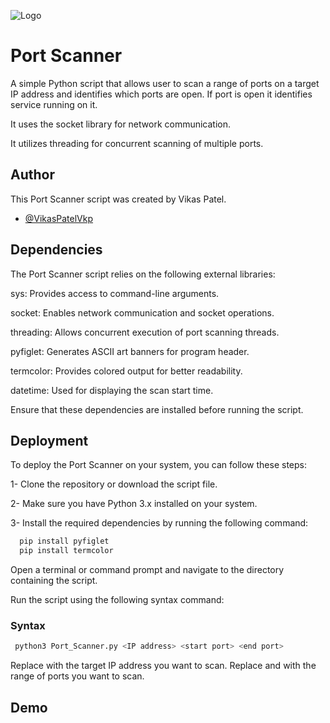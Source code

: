 
![Logo](https://drive.google.com/file/d/1NJwlZKnXCVceDeYf0brAOYm7YbaMJB5X/view?usp=sharing)


# Port Scanner 

A simple Python script that allows user to scan a range of ports on a target IP address and identifies which ports are open. If port is open it identifies service running on it. 

It uses the socket library for network communication. 

It utilizes threading for concurrent scanning of multiple ports. 


## Author
This Port Scanner script was created by Vikas Patel.
- [@VikasPatelVkp](https://github.com/VikasPatelVkp)


## Dependencies

The Port Scanner script relies on the following external libraries:

 sys: Provides access to command-line arguments.

socket: Enables network communication and socket operations.

threading: Allows concurrent execution of port scanning threads.

pyfiglet: Generates ASCII art banners for program header.

termcolor: Provides colored output for better readability.

datetime: Used for displaying the scan start time.

Ensure that these dependencies are installed before running the script.

## Deployment

To deploy the Port Scanner on your system, you can follow these steps:

1- Clone the repository or download the script file.

2- Make sure you have Python 3.x installed on your system.

3- Install the required dependencies by running the following command:

```bash
  pip install pyfiglet 
  pip install termcolor
```
Open a terminal or command prompt and navigate to the directory containing the script.

Run the script using the following syntax command:


### Syntax
```bash
 python3 Port_Scanner.py <IP address> <start port> <end port>
```
Replace <IP address> with the target IP address you want to scan.
Replace <start port> and <end port> with the range of ports you want to scan.
## Demo



